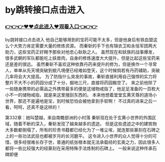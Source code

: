 # by跳转接口点击进入

### <a href="https://github.com/xinfue/dunp/issues/2">👉👉👉♥♥点此进入♥观看入口👈👉👉</a>

by跳转接口点击进入
他自己能够用到的宝药可能不太多，但是他身后有铁血盟这么个大势力肯定需要大量的修炼资源。
    而秦斩的手下也有锦衣卫和永恒军团两大助力，这些宝药正好赐予那些对他忠心耿耿之人。
    虽然现在和妖族的战事爆发，很多武朝的军队都能吃上妖兽肉，自身的修炼速度大大提升，但是比起这些宝药来还是差的很远。
    虽然秦斩不喜欢这种依靠丹药来提升的修为，但是换作一个寻常人，单单从先天境突破到蜕凡境便已经难如登天，这个时候倘若有丹药辅助，突破几率将会大大提高。
    为了防指什么突发的事故，秦斩直接利用自己强悍的实力将整片不大不小的药园分成了十分，掘地三尺，直接将药园搬空了。
    来之前他除了一些随身携带的必需品之外携带最多的便是这储物戒指了，他足足准备的一百枚大小不一的储物戒指，就是来这里搜刮东西的。
    本来他想着堂堂玄黄天尊的道场小世界，那还不是遍地是宝，到时候恐怕会被他拿到手软啊！
    不过真的进来之后一看，呵呵，还真不是这样的！

第332章：她叫楚越，来自南瞻部洲的小村落
    秦斩现在处于玄黄小世界的外围区域，随着不断的深入，秦斩发现了越来越多的遗迹。
    但是这些遗迹之中的建筑物大多数都倒塌了，所有的珍贵书籍都已经化为了一堆尘埃，就连那些篆刻在石碑之上的一些功法武技也都被岁月的长河磨平。
    这令进入小世界的众人觉得十分的可惜，很多经很难长存于世，普通的纸张根本就无法承载经的玄奥之力，因此很多人都将一些比较强大的经篆刻在采用特殊手法炼制的石碑上。
    一般来说这种传承石碑即便

